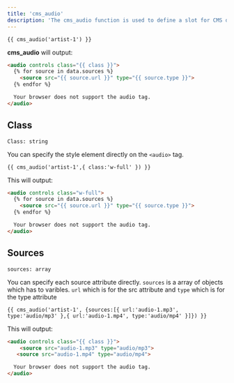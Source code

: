 ```yaml
---
title: 'cms_audio'
description: 'The cms_audio function is used to define a slot for CMS driven audio content, editable using Blutui Canopy.'
---
```


```canvas {% process=false %}
{{ cms_audio('artist-1') }}
```

**cms_audio** will output:

```html {% process=false %}
<audio controls class="{{ class }}">
  {% for source in data.sources %}
    <source src="{{ source.url }}" type="{{ source.type }}">
  {% endfor %}

  Your browser does not support the audio tag.
</audio>
```

## Class

`Class: string`

You can specify the style element directly on the `<audio>` tag.

```canvas {% process=false %}
{{ cms_audio('artist-1',{ class:'w-full' }) }}
```

This will output:

```html {% process=false %}
<audio controls class="w-full">
  {% for source in data.sources %}
    <source src="{{ source.url }}" type="{{ source.type }}">
  {% endfor %}

  Your browser does not support the audio tag.
</audio>
```

## Sources

`sources: array`

You can specify each source attribute directly. `sources` is a array of objects which has to varibles. `url` which is for the src attribute and `type` which is for the type attribute

```canvas {% process=false %}
{{ cms_audio('artist-1', {sources:[{ url:'audio-1.mp3', type:'audio/mp3' },{ url:'audio-1.mp4', type:'audio/mp4' }]}) }}
```

This will output:

```html {% process=false %}
<audio controls class="{{ class }}">
    <source src="audio-1.mp3" type="audio/mp3">
   <source src="audio-1.mp4" type="audio/mp4">

  Your browser does not support the audio tag.
</audio>
```
